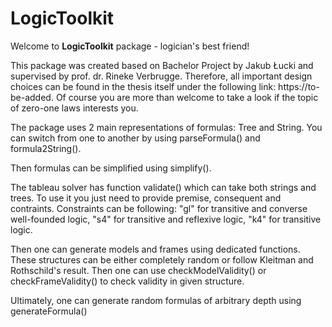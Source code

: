 # LogicToolkit

Welcome to **LogicToolkit** package - logician's best friend!

This package was created based on Bachelor Project by Jakub Łucki and supervised by prof. dr. Rineke Verbrugge. Therefore, all important design choices can be found in the thesis itself under the following link: https://to-be-added. Of course you are more than welcome to take a look if the topic of zero-one laws interests you.

The package uses 2 main representations of formulas: Tree and String. You can switch from one to another by using parseFormula() and formula2String().

Then formulas can be simplified using simplify(). 

The tableau solver has function validate() which can take both strings and trees. To use it you just need to provide premise, consequent and contraints. Constraints can be following: "gl" for transitive and converse well-founded logic, "s4" for transitive and reflexive logic, "k4" for transitive logic.

Then one can generate models and frames using dedicated functions. These structures can be either completely random or follow Kleitman and Rothschild's result. Then one can use checkModelValidity() or checkFrameValidity() to check validity in given structure.

Ultimately, one can generate random formulas of arbitrary depth using generateFormula()
